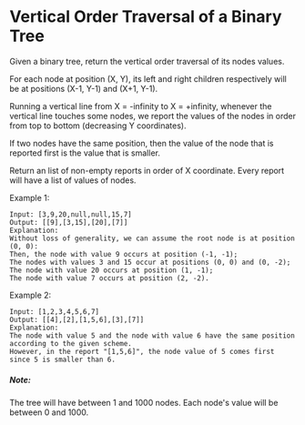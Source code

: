 # Vertical Order Traversal of a Binary Tree

Given a binary tree, return the vertical order traversal of its nodes values.

For each node at position (X, Y), its left and right children respectively will be at positions (X-1, Y-1) and (X+1, Y-1).

Running a vertical line from X = -infinity to X = +infinity, whenever the vertical line touches some nodes, we report the values of the nodes in order from top to bottom (decreasing Y coordinates).

If two nodes have the same position, then the value of the node that is reported first is the value that is smaller.

Return an list of non-empty reports in order of X coordinate.  Every report will have a list of values of nodes.


Example 1:

	Input: [3,9,20,null,null,15,7]
	Output: [[9],[3,15],[20],[7]]
	Explanation: 
	Without loss of generality, we can assume the root node is at position (0, 0):
	Then, the node with value 9 occurs at position (-1, -1);
	The nodes with values 3 and 15 occur at positions (0, 0) and (0, -2);
	The node with value 20 occurs at position (1, -1);
	The node with value 7 occurs at position (2, -2).

Example 2:

	Input: [1,2,3,4,5,6,7]
	Output: [[4],[2],[1,5,6],[3],[7]]
	Explanation: 
	The node with value 5 and the node with value 6 have the same position according to the given scheme.
	However, in the report "[1,5,6]", the node value of 5 comes first since 5 is smaller than 6.
 

##### Note:

The tree will have between 1 and 1000 nodes.
Each node's value will be between 0 and 1000.